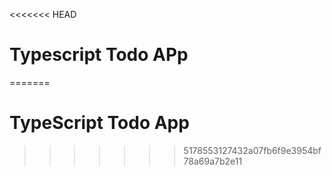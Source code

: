 <<<<<<< HEAD
# Typescript Todo APp
=======
# TypeScript Todo App
>>>>>>> 5178553127432a07fb6f9e3954bf78a69a7b2e11

